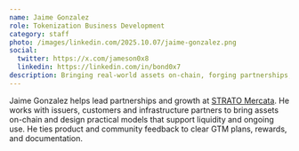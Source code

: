 ```yaml
---
name: Jaime Gonzalez
role: Tokenization Business Development
category: staff
photo: /images/linkedin.com/2025.10.07/jaime-gonzalez.png
social:
  twitter: https://x.com/jameson0x8
  linkedin: https://linkedin.com/in/bond0x7
description: Bringing real-world assets on-chain, forging partnerships, and building engaged markets across the broader blockchain ecosystem.
---
```


Jaime Gonzalez helps lead partnerships and growth at [STRATO Mercata](https://stratomercata.com). He works with issuers, customers and infrastructure partners to bring assets on-chain and design practical models that support liquidity and ongoing use. He ties product and community feedback to clear GTM plans, rewards, and documentation.
